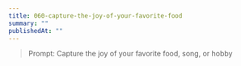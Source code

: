 ```yaml
---
title: 060-capture-the-joy-of-your-favorite-food
summary: ""
publishedAt: ""
---
```


> Prompt: Capture the joy of your favorite food, song, or hobby

